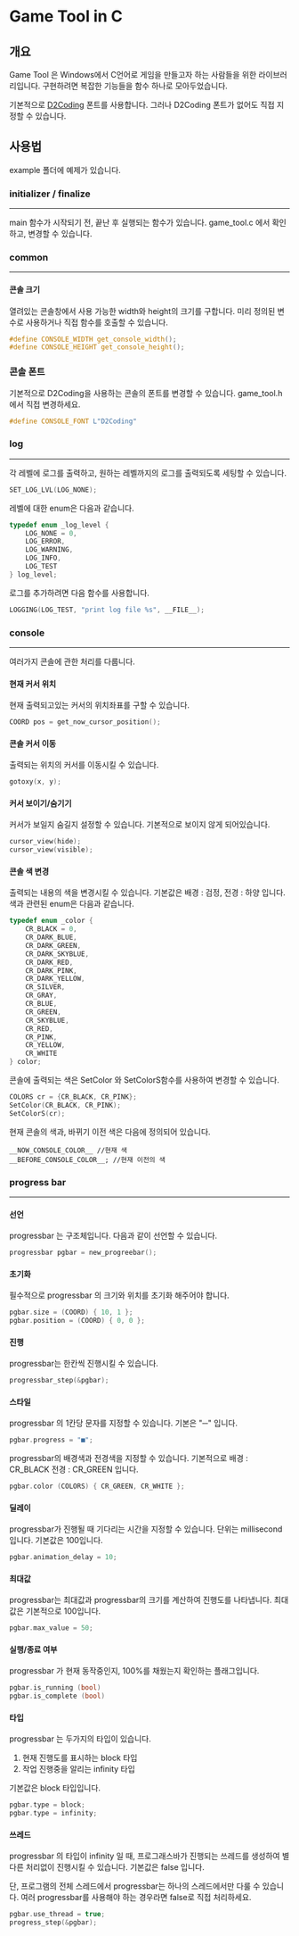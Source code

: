 Game Tool in C
========

개요
------
Game Tool 은 Windows에서 C언어로 게임을 만들고자 하는 사람들을 위한 라이브러리입니다. 구현하려면 복잡한 기능들을 함수 하나로 모아두었습니다.

기본적으로 [D2Coding](https://github.com/naver/d2codingfont "D2Coding") 폰트를 사용합니다.
그러나 D2Coding 폰트가 없어도 직접 지정할 수 있습니다.

사용법
------
example 폴더에 예제가 있습니다.

### initializer / finalize
------
main 함수가 시작되기 전, 끝난 후 실행되는 함수가 있습니다.
game_tool.c 에서 확인하고, 변경할 수 있습니다.

### common
------

#### 콘솔 크기
열려있는 콘솔창에서 사용 가능한 width와 height의 크기를 구합니다.
미리 정의된 변수로 사용하거나 직접 함수를 호출할 수 있습니다.
```C
#define CONSOLE_WIDTH get_console_width();
#define CONSOLE_HEIGHT get_console_height();
```

### 콘솔 폰트
기본적으로 D2Coding을 사용하는 콘솔의 폰트를 변경할 수 있습니다.
game_tool.h 에서 직접 변경하세요. 
```c
#define CONSOLE_FONT L"D2Coding"
```

### log
------
각 레벨에 로그를 출력하고, 원하는 레벨까지의 로그를 출력되도록 세팅할 수 있습니다.
```c
SET_LOG_LVL(LOG_NONE);
```
레벨에 대한 enum은 다음과 같습니다.
```c
typedef enum _log_level {
	LOG_NONE = 0,
	LOG_ERROR,
	LOG_WARNING,
	LOG_INFO,
	LOG_TEST
} log_level;
```
로그를 추가하려면 다음 함수를 사용합니다.
```c
LOGGING(LOG_TEST, "print log file %s", __FILE__);
```
### console
------
여러가지 콘솔에 관한 처리를 다룹니다.

#### 현재 커서 위치
현재 출력되고있는 커서의 위치좌표를 구할 수 있습니다.
```c
COORD pos = get_now_cursor_position();
```

#### 콘솔 커서 이동
출력되는 위치의 커서를 이동시킬 수 있습니다.
```c
gotoxy(x, y);
```

#### 커서 보이기/숨기기
커서가 보일지 숨길지 설정할 수 있습니다.
기본적으로 보이지 않게 되어있습니다.
```c
cursor_view(hide);
cursor_view(visible);
```

#### 콘솔 색 변경
출력되는 내용의 색을 변경시킬 수 있습니다.
기본값은 배경 : 검정, 전경 : 하양 입니다.
색과 관련된 enum은 다음과 같습니다.
```c
typedef enum _color {
	CR_BLACK = 0,
	CR_DARK_BLUE,
	CR_DARK_GREEN,
	CR_DARK_SKYBLUE,
	CR_DARK_RED,
	CR_DARK_PINK,
	CR_DARK_YELLOW,
	CR_SILVER,
	CR_GRAY,
	CR_BLUE,
	CR_GREEN,
	CR_SKYBLUE,
	CR_RED,
	CR_PINK,
	CR_YELLOW,
	CR_WHITE
} color;
```
콘솔에 출력되는 색은 SetColor 와 SetColorS함수를 사용하여 변경할 수 있습니다.
```c
COLORS cr = {CR_BLACK, CR_PINK};
SetColor(CR_BLACK, CR_PINK);
SetColorS(cr);
```
현재 콘솔의 색과, 바뀌기 이전 색은 다음에 정의되어 있습니다.
```
__NOW_CONSOLE_COLOR__ //현재 색
__BEFORE_CONSOLE_COLOR__; //현재 이전의 색
```

### progress bar
------

#### 선언
progressbar 는 구조체입니다. 다음과 같이 선언할 수 있습니다.
```c
progressbar pgbar = new_progreebar();
```

#### 초기화
필수적으로 progressbar 의 크기와 위치를 초기화 해주어야 합니다.
```c
pgbar.size = (COORD) { 10, 1 };
pgbar.position = (COORD) { 0, 0 };
```

#### 진행
progressbar는 한칸씩 진행시킬 수 있습니다.
```c
progressbar_step(&pgbar);
```

#### 스타일
progressbar 의 1칸당 문자를 지정할 수 있습니다.
기본은 "─" 입니다.
```c
pgbar.progress = "■";
```

progressbar의 배경색과 전경색을 지정할 수 있습니다.
기본적으로 배경 : CR_BLACK 전경 : CR_GREEN 입니다.
```c
pgbar.color (COLORS) { CR_GREEN, CR_WHITE };
```

#### 딜레이
progressbar가 진행될 때 기다리는 시간을 지정할 수 있습니다.
단위는 millisecond 입니다. 기본값은 100입니다.
```c
pgbar.animation_delay = 10;
```

#### 최대값
progressbar는 최대값과 progressbar의 크기를 계산하여 진행도를 나타냅니다.
최대값은 기본적으로 100입니다.
```c
pgbar.max_value = 50;
```

#### 실행/종료 여부
progressbar 가 현재 동작중인지, 100%를 채웠는지 확인하는 플래그입니다.
```c
pgbar.is_running (bool)
pgbar.is_complete (bool)
```

#### 타입
progressbar 는 두가지의 타입이 있습니다.
1. 현재 진행도를 표시하는 block 타입
2. 작업 진행중을 알리는 infinity 타입

기본값은 block 타입입니다.
```c
pgbar.type = block;
pgbar.type = infinity;
```

#### 쓰레드
progressbar 의 타입이 infinity 일 때, 프로그래스바가 진행되는 쓰레드를 생성하여 별 다른 처리없이 진행시킬 수 있습니다.
기본값은 false 입니다.

단, 프로그램의 전체 스레드에서 progressbar는 하나의 스레드에서만 다룰 수 있습니다.
여러 progressbar를 사용해야 하는 경우라면 false로 직접 처리하세요.
```c
pgbar.use_thread = true;
progress_step(&pgbar);
```
